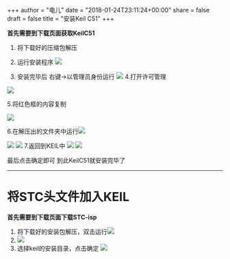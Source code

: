 +++
author = "电儿"
date = "2018-01-24T23:11:24+00:00"
share = false
draft = false
title = "安装Keil C51"
+++

**首先需要到下载页面获取KeilC51**

1. 将下载好的压缩包解压

2. 运行安装程序    ![](https://s1.ax2x.com/2018/01/24/so2Fr.png)

3. 安装完毕后 右键->以管理员身份运行
  ![](https://s1.ax2x.com/2018/01/24/sogwy.png)
  4.打开许可管理

![](https://s1.ax2x.com/2018/01/24/sq9y6.png)

5.将红色框的内容复制

![](https://s1.ax2x.com/2018/01/24/sqD8p.png)

6.在解压出的文件夹中运行![](https://s1.ax2x.com/2018/01/24/sqFH3.png)

![](https://s1.ax2x.com/2018/01/24/sqXwn.png)
![](https://s1.ax2x.com/2018/01/24/sqVLQ.png)
7.返回到KEIL中
![](https://s1.ax2x.com/2018/01/24/sqQYa.png)
![](https://s1.ax2x.com/2018/01/24/uHDsz.png)

最后点击确定即可
到此KeilC51就安装完毕了
***
# 将STC头文件加入KEIL

**首先需要到下载页面下载STC-isp**
1. 将下载好的安装包解压，双击运行![](https://s1.ax2x.com/2018/01/24/u54RE.png)
2. ![](https://s1.ax2x.com/2018/01/24/u91oG.png)
3. 选择keil的安装目录，点击确定
  ![](https://s1.ax2x.com/2018/01/24/uBIJa.png)
